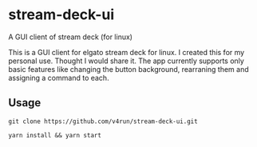 # stream-deck-ui
A GUI client of stream deck (for linux)

This is a GUI client for elgato stream deck for linux. I created this for my personal use. Thought I would share it. The app currently supports only basic features like changing the button background, rearraning them and assigning a command to each.

## Usage
```git clone https://github.com/v4run/stream-deck-ui.git```

```yarn install && yarn start```
